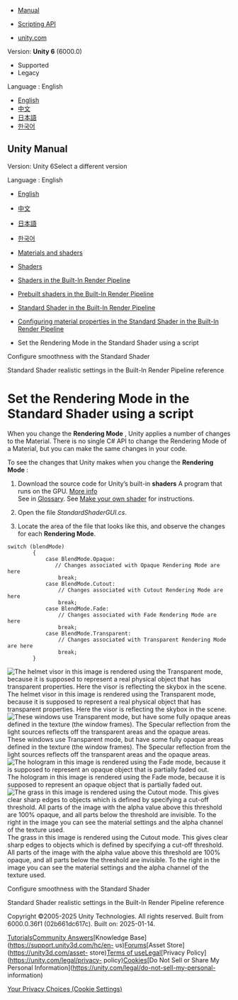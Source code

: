 [](https://docs.unity3d.com)

  * [Manual](../Manual/index.html)
  * [Scripting API](../ScriptReference/index.html)

  * [unity.com](https://unity.com/)

Version: **Unity 6** (6000.0)

  * Supported
  * Legacy

Language : English

  * [English](/Manual/StandardShaderMaterialParameterRenderingMode.html)
  * [中文](/cn/current/Manual/StandardShaderMaterialParameterRenderingMode.html)
  * [日本語](/ja/current/Manual/StandardShaderMaterialParameterRenderingMode.html)
  * [한국어](/kr/current/Manual/StandardShaderMaterialParameterRenderingMode.html)

[](https://docs.unity3d.com)

## Unity Manual

Version: Unity 6Select a different version

Language : English

  * [English](/Manual/StandardShaderMaterialParameterRenderingMode.html)
  * [中文](/cn/current/Manual/StandardShaderMaterialParameterRenderingMode.html)
  * [日本語](/ja/current/Manual/StandardShaderMaterialParameterRenderingMode.html)
  * [한국어](/kr/current/Manual/StandardShaderMaterialParameterRenderingMode.html)

  * [Materials and shaders](materials-and-shaders.html)
  * [Shaders](Shaders.html)
  * [Shaders in the Built-In Render Pipeline](shader-built-in-birp-landing.html)
  * [Prebuilt shaders in the Built-In Render Pipeline](shader-built-in-birp.html)
  * [Standard Shader in the Built-In Render Pipeline](shader-StandardShader-landing.html)
  * [Configuring material properties in the Standard Shader in the Built-In Render Pipeline](StandardShaderChangeProperties.html)
  * Set the Rendering Mode in the Standard Shader using a script

[](StandardShaderMaterialParameterSmoothness.html)

Configure smoothness with the Standard Shader

[](StandardShaderMaterialCharts.html)

Standard Shader realistic settings in the Built-In Render Pipeline reference

# Set the Rendering Mode in the Standard Shader using a script

When you change the **Rendering Mode** , Unity applies a number of changes to
the Material. There is no single C# API to change the Rendering Mode of a
Material, but you can make the same changes in your code.

To see the changes that Unity makes when you change the **Rendering Mode** :

  1. Download the source code for Unity’s built-in **shaders** A program that runs on the GPU. [More info](Shaders.html)  
See in [Glossary](Glossary.html#Shader). See [Make your own
shader](https://docs.unity3d.com/Manual/StandardShaderMakeYourOwn.html) for
instructions.

  2. Open the file _StandardShaderGUI.cs_.
  3. Locate the area of the file that looks like this, and observe the changes for each **Rendering Mode**.

    
    
    switch (blendMode)
            {
                case BlendMode.Opaque:
                   // Changes associated with Opaque Rendering Mode are here
                    break;
                case BlendMode.Cutout:
                    // Changes associated with Cutout Rendering Mode are here
                    break;
                case BlendMode.Fade:
                    // Changes associated with Fade Rendering Mode are here
                    break;
                case BlendMode.Transparent:
                    // Changes associated with Transparent Rendering Mode are here
                    break;
            }
    
    

![The helmet visor in this image is rendered using the Transparent mode,
because it is supposed to represent a real physical object that has
transparent properties. Here the visor is reflecting the skybox in the scene.
](../uploads/Main/StandardShaderTransparencySkyBoxReflection.jpg) The helmet
visor in this image is rendered using the Transparent mode, because it is
supposed to represent a real physical object that has transparent properties.
Here the visor is reflecting the skybox in the scene.  ![These windows use
Transparent mode, but have some fully opaque areas defined in the texture
\(the window frames\). The Specular reflection from the light sources reflects
off the transparent areas and the opaque
areas.](../uploads/Main/StandardShaderTransparentWindow.jpg) These windows use
Transparent mode, but have some fully opaque areas defined in the texture (the
window frames). The Specular reflection from the light sources reflects off
the transparent areas and the opaque areas. ![The hologram in this image is
rendered using the Fade mode, because it is supposed to represent an opaque
object that is partially faded
out.](../uploads/Main/StandardShaderFadeHologram.jpg) The hologram in this
image is rendered using the Fade mode, because it is supposed to represent an
opaque object that is partially faded out. ![The grass in this image is
rendered using the Cutout mode. This gives clear sharp edges to objects which
is defined by specifying a cut-off threshold. All parts of the image with the
alpha value above this threshold are 100% opaque, and all parts below the
threshold are invisible. To the right in the image you can see the material
settings and the alpha channel of the texture
used.](../uploads/Main/StandardShaderCutoutGrassExample.jpg) The grass in this
image is rendered using the Cutout mode. This gives clear sharp edges to
objects which is defined by specifying a cut-off threshold. All parts of the
image with the alpha value above this threshold are 100% opaque, and all parts
below the threshold are invisible. To the right in the image you can see the
material settings and the alpha channel of the texture used.

[](StandardShaderMaterialParameterSmoothness.html)

Configure smoothness with the Standard Shader

[](StandardShaderMaterialCharts.html)

Standard Shader realistic settings in the Built-In Render Pipeline reference

Copyright ©2005-2025 Unity Technologies. All rights reserved. Built from
6000.0.36f1 (02b661dc617c). Built on: 2025-01-14.

[Tutorials](https://learn.unity.com/)[Community
Answers](https://answers.unity3d.com)[Knowledge
Base](https://support.unity3d.com/hc/en-
us)[Forums](https://forum.unity3d.com)[Asset Store](https://unity3d.com/asset-
store)[Terms of
use](https://docs.unity3d.com/Manual/TermsOfUse.html)[Legal](https://unity.com/legal)[Privacy
Policy](https://unity.com/legal/privacy-
policy)[Cookies](https://unity.com/legal/cookie-policy)[Do Not Sell or Share
My Personal Information](https://unity.com/legal/do-not-sell-my-personal-
information)

[Your Privacy Choices (Cookie Settings)](javascript:void\(0\);)

